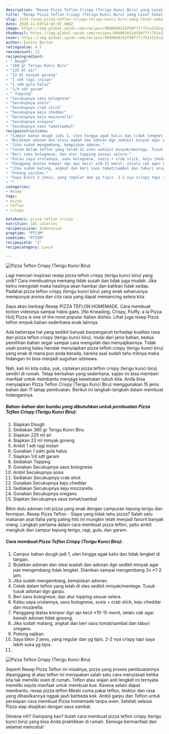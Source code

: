 ```yaml
---
description: "Resep Pizza Teflon Crispy (Terigu Kunci Biru) yang Lezat Sekali"
title: "Resep Pizza Teflon Crispy (Terigu Kunci Biru) yang Lezat Sekali"
slug: 1214-resep-pizza-teflon-crispy-terigu-kunci-biru-yang-lezat-sekali
date: 2020-11-03T14:02:07.888Z
image: https://img-global.cpcdn.com/recipes/98d002631dfb8f7f/751x532cq70/pizza-teflon-crispy-terigu-kunci-biru-foto-resep-utama.jpg
thumbnail: https://img-global.cpcdn.com/recipes/98d002631dfb8f7f/751x532cq70/pizza-teflon-crispy-terigu-kunci-biru-foto-resep-utama.jpg
cover: https://img-global.cpcdn.com/recipes/98d002631dfb8f7f/751x532cq70/pizza-teflon-crispy-terigu-kunci-biru-foto-resep-utama.jpg
author: Eunice Barton
ratingvalue: 4.7
reviewcount: 13
recipeingredient:
- " Dough"
- "360 gr Terigu Kunci Biru"
- "225 ml air"
- "22 ml minyak goreng"
- "1 sdt ragi instan"
- "1 sdm gula halus"
- "1/4 sdt garam"
- " Topping"
- "Secukupnya saos bolognese"
- "Secukupnya sosis"
- "Secukupnya crab stick"
- "Secukupnya keju cheddar"
- "Secukupnya keju mozzarella"
- "Secukupnya oregano"
- "Secukupnya saos tomatsambal"
recipeinstructions:
- "Campur bahan dough jadi 1, ulen hingga agak kalis dan tidak lengket di tangan."
- "Bulatkan adonan dan olesi wadah dan adonan dgn sedikit minyak agar pas mengembang tidak lengket. Diamkan sampai mengembang 2x ±1-2 jam."
- "Jika sudah mengembang, kempiskan adonan."
- "Cetak dalam teflon yang telah di oles sedikit minyak/mentega. Tusuk tusuk adonan dgn garpu."
- "Beri saos bolognese, dan atur topping sesuai selera."
- "Kalau saya urutannya, saos bolognese, sosis + crab stick, keju cheddar dan mozarella."
- "Panggang diatas kompor dgn api kecil ±10-15 menit, selalu cek agar bawah adonan tidak gosong."
- "Jika sudah matang, angkat dan beri saos tomat/sambal dan taburi oregano."
- "Potong sajikan."
- "Saya bikin 2 jenis, yang regular dan yg tipis. 2-2 nya crispy tapi saya lebih suka yg tipis."
- ""
categories:
- Resep
tags:
- pizza
- teflon
- crispy

katakunci: pizza teflon crispy 
nutrition: 181 calories
recipecuisine: Indonesian
preptime: "PT13M"
cooktime: "PT35M"
recipeyield: "2"
recipecategory: Lunch

---
```



![Pizza Teflon Crispy (Terigu Kunci Biru)](https://img-global.cpcdn.com/recipes/98d002631dfb8f7f/751x532cq70/pizza-teflon-crispy-terigu-kunci-biru-foto-resep-utama.jpg)

Lagi mencari inspirasi resep pizza teflon crispy (terigu kunci biru) yang unik? Cara membuatnya memang tidak susah dan tidak juga mudah. Jika keliru mengolah maka hasilnya akan hambar dan bahkan tidak sedap. Padahal pizza teflon crispy (terigu kunci biru) yang enak seharusnya mempunyai aroma dan cita rasa yang dapat memancing selera kita.

Saya akan berbagi Resep PIZZA TEFLON HOMEMADE. Cara membuat tonton videonya sampai habis gaes. [No Kneading, Crispy, Fluffy, a la Pizza Hut] Pizza is one of the most popular Italian dishes. Lihat juga resep Pizza teflon empuk bahan sederhana enak lainnya.

Ada beberapa hal yang sedikit banyak berpengaruh terhadap kualitas rasa dari pizza teflon crispy (terigu kunci biru), mulai dari jenis bahan, kedua pemilihan bahan segar sampai cara mengolah dan menyajikannya. Tidak usah pusing kalau hendak menyiapkan pizza teflon crispy (terigu kunci biru) yang enak di mana pun anda berada, karena asal sudah tahu triknya maka hidangan ini bisa menjadi suguhan istimewa.


Nah, kali ini kita coba, yuk, ciptakan pizza teflon crispy (terigu kunci biru) sendiri di rumah. Tetap berbahan yang sederhana, sajian ini bisa memberi manfaat untuk membantu menjaga kesehatan tubuh kita. Anda bisa menyiapkan Pizza Teflon Crispy (Terigu Kunci Biru) menggunakan 15 jenis bahan dan 11 tahap pembuatan. Berikut ini langkah-langkah dalam membuat hidangannya.

<!--inarticleads1-->

##### Bahan-bahan dan bumbu yang dibutuhkan untuk pembuatan Pizza Teflon Crispy (Terigu Kunci Biru):

1. Siapkan  Dough
1. Sediakan 360 gr Terigu Kunci Biru
1. Siapkan 225 ml air
1. Siapkan 22 ml minyak goreng
1. Ambil 1 sdt ragi instan
1. Gunakan 1 sdm gula halus
1. Siapkan 1/4 sdt garam
1. Sediakan  Topping
1. Gunakan Secukupnya saos bolognese
1. Ambil Secukupnya sosis
1. Sediakan Secukupnya crab stick
1. Gunakan Secukupnya keju cheddar
1. Sediakan Secukupnya keju mozzarella
1. Gunakan Secukupnya oregano
1. Siapkan Secukupnya saos tomat/sambal


Bikin dulu adonan roti pizza yang enak dengan campuran tepung terigu dan fermipan. Resep Pizza Teflon - Siapa yang tidak tahu pizza? Salah satu makanan asal Italia yang paling hits ini mungkin telah menjadi favorit banyak orang. Langkah pertama dalam cara membuat pizza teflon, yaitu ambil mangkuk dan campur tepung terigu, ragi, gula, dan garam. 

<!--inarticleads2-->

##### Cara membuat Pizza Teflon Crispy (Terigu Kunci Biru):

1. Campur bahan dough jadi 1, ulen hingga agak kalis dan tidak lengket di tangan.
1. Bulatkan adonan dan olesi wadah dan adonan dgn sedikit minyak agar pas mengembang tidak lengket. Diamkan sampai mengembang 2x ±1-2 jam.
1. Jika sudah mengembang, kempiskan adonan.
1. Cetak dalam teflon yang telah di oles sedikit minyak/mentega. Tusuk tusuk adonan dgn garpu.
1. Beri saos bolognese, dan atur topping sesuai selera.
1. Kalau saya urutannya, saos bolognese, sosis + crab stick, keju cheddar dan mozarella.
1. Panggang diatas kompor dgn api kecil ±10-15 menit, selalu cek agar bawah adonan tidak gosong.
1. Jika sudah matang, angkat dan beri saos tomat/sambal dan taburi oregano.
1. Potong sajikan.
1. Saya bikin 2 jenis, yang regular dan yg tipis. 2-2 nya crispy tapi saya lebih suka yg tipis.
1. 
<img src="//assets-global.cpcdn.com/assets/icons/button_play-2c75c40dde080a61004c1f40b05d8f140eaff45d7e9e6481dc71c63d2e7c4909.png" alt="Pizza Teflon Crispy (Terigu Kunci Biru)">

Seperti Resep Pizza Teflon ini misalnya, pizza yang proses pembuatannya dipanggang di atas teflon ini merupakan salah satu cara menyiasati ketika kita tak memiliki oven di rumah. Teflon atau wajan anti lengket ini ternyata memiliki sejuta manfaat untuk membuat kue. Karena selain dapat membantu. resep pizza teflon Meski cuma pakai teflon, tesktur dan rasa yang dihasilkannya nggak jauh berbeda kok. Ambil garpu dan Teflon untuk persiapan cara membuat Pizza homemade tanpa oven. Setelah selesai Pizza siap disajikan dengan saus sambal. 

Gimana nih? Gampang kan? Itulah cara membuat pizza teflon crispy (terigu kunci biru) yang bisa Anda praktikkan di rumah. Semoga bermanfaat dan selamat mencoba!
